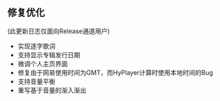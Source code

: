 ## 修复优化
(此更新日志仅面向Release通道用户)
* 实现逐字歌词
* 支持显示专辑发行日期
* 微调个人主页界面
* 修复由于网易使用时间为GMT，而HyPlayer计算时使用本地时间的Bug
* 支持音量平衡
* 重写基于音量的渐入渐出
